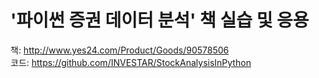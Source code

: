 # '파이썬 증권 데이터 분석' 책 실습 및 응용

책: http://www.yes24.com/Product/Goods/90578506 <br>
코드: https://github.com/INVESTAR/StockAnalysisInPython


